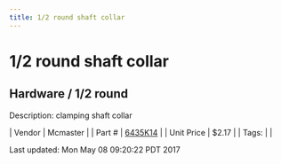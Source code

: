 ```yaml
---
title: 1/2 round shaft collar
---
```


# 1/2 round shaft collar
## Hardware / 1/2 round
Description: 	clamping shaft collar 

| Vendor | Mcmaster | 
| Part # | [6435K14](https://www.mcmaster.com/#6435K14) | 
| Unit Price | $2.17 | 
| Tags: |  | 

Last updated: Mon May 08 09:20:22 PDT 2017